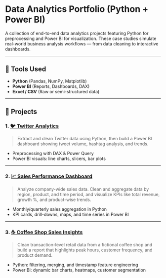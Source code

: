 # Data Analytics Portfolio (Python + Power BI)

A collection of end-to-end data analytics projects featuring Python for preprocessing and Power BI for visualization. These case studies simulate real-world business analysis workflows — from data cleaning to interactive dashboards.

---

## 🧰 Tools Used

- **Python** (Pandas, NumPy, Matplotlib)
- **Power BI** (Reports, Dashboards, DAX)
- **Excel / CSV** (Raw or semi-structured data)

---

## 📁 Projects

### 1. [🐦 Twitter Analytics](twitter-analytics/)
> Extract and clean Twitter data using Python, then build a Power BI dashboard showing tweet volume, hashtag analysis, and trends.

- Preprocessing with DAX & Power Query
- Power BI visuals: line charts, slicers, bar plots

---

### 2. [📈 Sales Performance Dashboard](sales-performance/)
> Analyze company-wide sales data. Clean and aggregate data by region, product, and time period, and visualize KPIs like total revenue, growth %, and product-wise trends.

- Monthly/quarterly sales aggregation in Python
- KPI cards, drill-downs, maps, and time series in Power BI

---

### 3. [☕ Coffee Shop Sales Insights](coffee-shop-sales/)
> Clean transaction-level retail data from a fictional coffee shop and build a report that highlights peak hours, customer frequency, and product demand.

- Python: filtering, merging, and timestamp feature engineering
- Power BI: dynamic bar charts, heatmaps, customer segmentation

